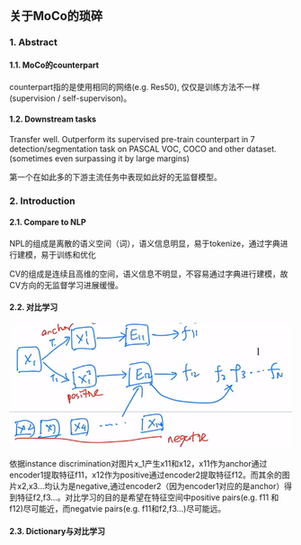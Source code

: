 ## 关于MoCo的琐碎

### 1. Abstract

#### 1.1. MoCo的counterpart

counterpart指的是使用相同的网络(e.g. Res50), 仅仅是训练方法不一样(supervision / self-supervison)。

#### 1.2. Downstream tasks

Transfer well. Outperform its supervised pre-train counterpart in 7 detection/segmentation task on PASCAL VOC, COCO and other dataset.(sometimes even surpassing it by large margins)

第一个在如此多的下游主流任务中表现如此好的无监督模型。

### 2. Introduction

#### 2.1. Compare to NLP

NPL的组成是离散的语义空间（词），语义信息明显，易于tokenize，通过字典进行建模，易于训练和优化

CV的组成是连续且高维的空间，语义信息不明显，不容易通过字典进行建模，故CV方向的无监督学习进展缓慢。

#### 2.2. 对比学习

![2022-05-07 14-15-07 的屏幕截图](https://github.com/Yuxin-Du-Lab/unsupervision-for-object-detection.github.io/blob/gh-pages/images/2022-05-07%2014-15-07%20%E7%9A%84%E5%B1%8F%E5%B9%95%E6%88%AA%E5%9B%BE.png)

依据instance discrimination对图片x_1产生x11和x12，x11作为anchor通过encoder1提取特征f11，x12作为positive通过encoder2提取特征f12。而其余的图片x2,x3...均认为是negative,通过encoder2（因为encoder1对应的是anchor）得到特征f2,f3...。对比学习的目的是希望在特征空间中positive pairs(e.g. f11 和 f12)尽可能近，而negatvie pairs(e.g. f11和f2,f3...)尽可能远。

#### 2.3. Dictionary与对比学习


